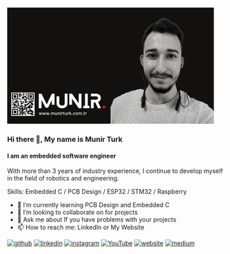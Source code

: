 ![I am an embedded software engineer](https://github.com/munirturk/munirturk/blob/main/zyro-image%20(1).png?raw=true )

### Hi there 👋, My name is Munir Turk
#### I am an embedded software engineer


With more than 3 years of industry experience, I continue to develop myself in the field of robotics and engineering.

Skills: Embedded C / PCB Design / ESP32 / STM32 / Raspberry

- 🌱 I’m currently learning PCB Design and Embedded C 
- 👯 I’m looking to collaborate on for projects 
- 💬 Ask me about If you have problems with your projects 
- 📫 How to reach me: LinkedIn or My Website 


[<img src='https://cdn.jsdelivr.net/npm/simple-icons@3.0.1/icons/github.svg' alt='github' height='40'>](https://github.com/https://github.com/munirturk)  [<img src='https://cdn.jsdelivr.net/npm/simple-icons@3.0.1/icons/linkedin.svg' alt='linkedin' height='40'>](https://www.linkedin.com/in/https://www.linkedin.com/in/munirturk//)  [<img src='https://cdn.jsdelivr.net/npm/simple-icons@3.0.1/icons/instagram.svg' alt='instagram' height='40'>](https://www.instagram.com/https://www.instagram.com/munirturkofficial//)  [<img src='https://cdn.jsdelivr.net/npm/simple-icons@3.0.1/icons/youtube.svg' alt='YouTube' height='40'>](https://www.youtube.com/channel/https://www.youtube.com/channel/UC2WwZIW3ZBZ9uuFGgxfEO-Q)  [<img src='https://cdn.jsdelivr.net/npm/simple-icons@3.0.1/icons/icloud.svg' alt='website' height='40'>](https://www.munirturk.com.tr/)  [<img src='https://cdn.jsdelivr.net/npm/simple-icons@3.0.1/icons/medium.svg' alt='medium' height='40'>](https://munirturk.medium.com/)  

